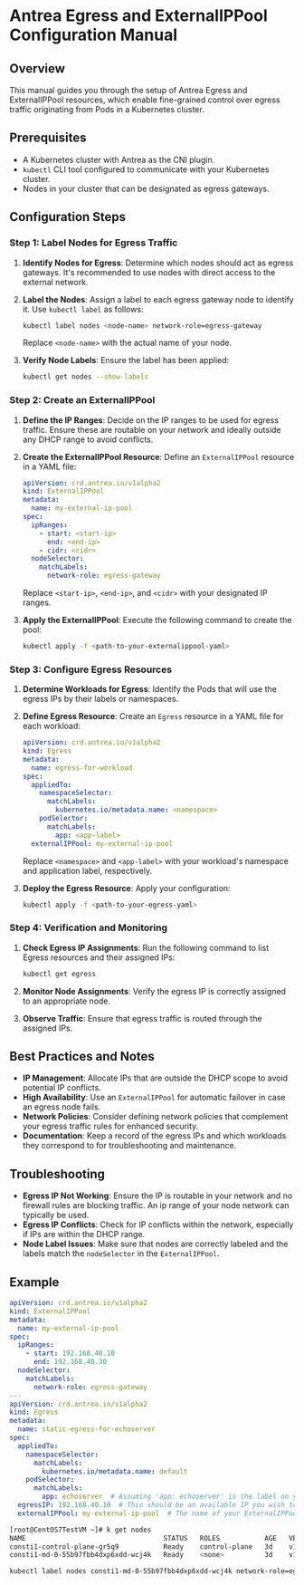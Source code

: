 # Antrea Egress and ExternalIPPool Configuration Manual

## Overview
This manual guides you through the setup of Antrea Egress and ExternalIPPool resources, which enable fine-grained control over egress traffic originating from Pods in a Kubernetes cluster.

## Prerequisites
- A Kubernetes cluster with Antrea as the CNI plugin.
- `kubectl` CLI tool configured to communicate with your Kubernetes cluster.
- Nodes in your cluster that can be designated as egress gateways.

## Configuration Steps

### Step 1: Label Nodes for Egress Traffic

1. **Identify Nodes for Egress**: Determine which nodes should act as egress gateways. It's recommended to use nodes with direct access to the external network.

2. **Label the Nodes**: Assign a label to each egress gateway node to identify it. Use `kubectl label` as follows:

    ```sh
    kubectl label nodes <node-name> network-role=egress-gateway
    ```
    
    Replace `<node-name>` with the actual name of your node.

3. **Verify Node Labels**: Ensure the label has been applied:

    ```sh
    kubectl get nodes --show-labels
    ```

### Step 2: Create an ExternalIPPool

1. **Define the IP Ranges**: Decide on the IP ranges to be used for egress traffic. Ensure these are routable on your network and ideally outside any DHCP range to avoid conflicts.

2. **Create the ExternalIPPool Resource**: Define an `ExternalIPPool` resource in a YAML file:

    ```yaml
    apiVersion: crd.antrea.io/v1alpha2
    kind: ExternalIPPool
    metadata:
      name: my-external-ip-pool
    spec:
      ipRanges:
        - start: <start-ip>
          end: <end-ip>
        - cidr: <cidr>
      nodeSelector:
        matchLabels:
          network-role: egress-gateway
    ```
    
    Replace `<start-ip>`, `<end-ip>`, and `<cidr>` with your designated IP ranges.

3. **Apply the ExternalIPPool**: Execute the following command to create the pool:

    ```sh
    kubectl apply -f <path-to-your-externalippool-yaml>
    ```

### Step 3: Configure Egress Resources

1. **Determine Workloads for Egress**: Identify the Pods that will use the egress IPs by their labels or namespaces.

2. **Define Egress Resource**: Create an `Egress` resource in a YAML file for each workload:

    ```yaml
    apiVersion: crd.antrea.io/v1alpha2
    kind: Egress
    metadata:
      name: egress-for-workload
    spec:
      appliedTo:
        namespaceSelector:
          matchLabels:
            kubernetes.io/metadata.name: <namespace>
        podSelector:
          matchLabels:
            app: <app-label>
      externalIPPool: my-external-ip-pool
    ```
    
    Replace `<namespace>` and `<app-label>` with your workload's namespace and application label, respectively.

3. **Deploy the Egress Resource**: Apply your configuration:

    ```sh
    kubectl apply -f <path-to-your-egress-yaml>
    ```

### Step 4: Verification and Monitoring

1. **Check Egress IP Assignments**: Run the following command to list Egress resources and their assigned IPs:

    ```sh
    kubectl get egress
    ```

2. **Monitor Node Assignments**: Verify the egress IP is correctly assigned to an appropriate node.

3. **Observe Traffic**: Ensure that egress traffic is routed through the assigned IPs.

## Best Practices and Notes
- **IP Management**: Allocate IPs that are outside the DHCP scope to avoid potential IP conflicts.
- **High Availability**: Use an `ExternalIPPool` for automatic failover in case an egress node fails.
- **Network Policies**: Consider defining network policies that complement your egress traffic rules for enhanced security.
- **Documentation**: Keep a record of the egress IPs and which workloads they correspond to for troubleshooting and maintenance.

## Troubleshooting
- **Egress IP Not Working**: Ensure the IP is routable in your network and no firewall rules are blocking traffic. An ip range of your node network can typically be used.
- **Egress IP Conflicts**: Check for IP conflicts within the network, especially if IPs are within the DHCP range.
- **Node Label Issues**: Make sure that nodes are correctly labeled and the labels match the `nodeSelector` in the `ExternalIPPool`.


## Example

```yaml
apiVersion: crd.antrea.io/v1alpha2
kind: ExternalIPPool
metadata:
  name: my-external-ip-pool
spec:
  ipRanges:
    - start: 192.168.40.10
      end: 192.168.40.30
  nodeSelector:
    matchLabels:
      network-role: egress-gateway
---
apiVersion: crd.antrea.io/v1alpha2
kind: Egress
metadata:
  name: static-egress-for-echoserver
spec:
  appliedTo:
    namespaceSelector:
      matchLabels:
        kubernetes.io/metadata.name: default
    podSelector:
      matchLabels:
        app: echoserver  # Assuming 'app: echoserver' is the label on your echoserver pods
  egressIP: 192.168.40.10  # This should be an available IP you wish to use for egress SNAT
  externalIPPool: my-external-ip-pool  # The name of your ExternalIPPool resource
```

```bash
[root@CentOS7TestVM ~]# k get nodes
NAME                                  STATUS   ROLES           AGE   VERSION
consti1-control-plane-gr5q9           Ready    control-plane   3d    v1.26.5+vmware.2
consti1-md-0-55b97fbb4dxp6xdd-wcj4k   Ready    <none>          3d    v1.26.5+vmware.2
```


```bash
kubectl label nodes consti1-md-0-55b97fbb4dxp6xdd-wcj4k network-role=egress-gateway
```